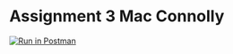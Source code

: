 # Assignment 3 Mac Connolly
[![Run in Postman](https://run.pstmn.io/button.svg)](https://app.getpostman.com/run-collection/1d7791ac86f3b082fe59)
